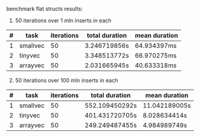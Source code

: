 benchmark flat structs results:

1) 50 iterations over 1 mln inserts in each

| # |   task   | iterations | total duration | mean duration |
|---|----------|------------|----------------|---------------|
| 1 | smallvec | 50         | 3.246719856s   | 64.934397ms   |
| 2 | tinyvec  | 50         | 3.348513772s   | 66.970275ms   |
| 3 | arrayvec | 50         | 2.031665945s   | 40.633318ms   |

2) 50 iterations over 100 mln inserts in each

| # |   task   | iterations | total duration | mean duration |
|---|----------|------------|----------------|---------------|
| 1 | smallvec | 50         | 552.109450292s | 11.042189005s |
| 2 | tinyvec  | 50         | 401.431720705s | 8.028634414s  |
| 3 | arrayvec | 50         | 249.249487455s | 4.984989749s  |